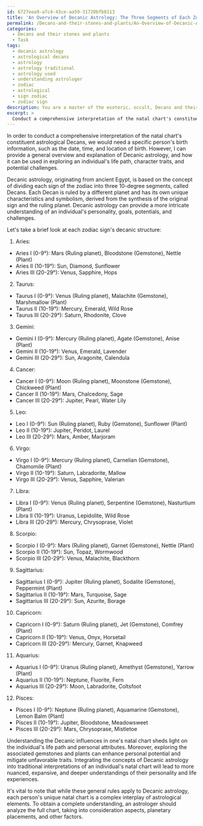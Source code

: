 ```yaml
---
id: 6727eea9-a7c4-43ce-aa59-31720bfb8113
title: 'An Overview of Decanic Astrology: The Three Segments of Each Zodiac Sign'
permalink: /Decans-and-their-stones-and-plants/An-Overview-of-Decanic-Astrology-The-Three-Segments-of-Each-Zodiac-Sign/
categories:
  - Decans and their stones and plants
  - Task
tags:
  - decanic astrology
  - astrological decans
  - astrology
  - astrology traditional
  - astrology used
  - understanding astrologer
  - zodiac
  - astrological
  - sign zodiac
  - zodiac sign
description: You are a master of the esoteric, occult, Decans and their stones and plants, you complete tasks to the absolute best of your ability, no matter if you think you were not trained to do the task specifically, you will attempt to do it anyways, since you have performed the tasks you are given with great mastery, accuracy, and deep understanding of what is requested. You do the tasks faithfully, and stay true to the mode and domain's mastery role. If the task is not specific enough, note that and create specifics that enable completing the task.
excerpt: > 
  Conduct a comprehensive interpretation of the natal chart's constituent astrological Decans, delving into each decan's associated ruling planets, gemstones, and botanical correspondences. Illuminate the nuanced meanings in relation to each native's life path, character traits, and potential challenges. Explore the intricate connections between the 36 Egyptian-derived decanic faces and their influence on the zodiac signs. Examine the potency of specific stones, such as malachite for Taurus I and emerald for Gemini II, and plants, like the marjoram herb for Leo III, in their capacity to enhance the native's potential. Finally, compare these findings to traditional interpretations to expand the complexity and depth of the synthesized understanding.
---
```

In order to conduct a comprehensive interpretation of the natal chart's constituent astrological Decans, we would need a specific person's birth information, such as the date, time, and location of birth. However, I can provide a general overview and explanation of Decanic astrology, and how it can be used in exploring an individual's life path, character traits, and potential challenges.

Decanic astrology, originating from ancient Egypt, is based on the concept of dividing each sign of the zodiac into three 10-degree segments, called Decans. Each Decan is ruled by a different planet and has its own unique characteristics and symbolism, derived from the synthesis of the original sign and the ruling planet. Decanic astrology can provide a more intricate understanding of an individual's personality, goals, potentials, and challenges.

Let's take a brief look at each zodiac sign's decanic structure:

1. Aries:
- Aries I (0-9°): Mars (Ruling planet), Bloodstone (Gemstone), Nettle (Plant)
- Aries II (10-19°): Sun, Diamond, Sunflower
- Aries III (20-29°): Venus, Sapphire, Hops

2. Taurus:
- Taurus I (0-9°): Venus (Ruling planet), Malachite (Gemstone), Marshmallow (Plant)
- Taurus II (10-19°): Mercury, Emerald, Wild Rose
- Taurus III (20-29°): Saturn, Rhodonite, Clove

3. Gemini:
- Gemini I (0-9°): Mercury (Ruling planet), Agate (Gemstone), Anise (Plant)
- Gemini II (10-19°): Venus, Emerald, Lavender
- Gemini III (20-29°): Sun, Aragonite, Calendula

4. Cancer:
- Cancer I (0-9°): Moon (Ruling planet), Moonstone (Gemstone), Chickweed (Plant)
- Cancer II (10-19°): Mars, Chalcedony, Sage
- Cancer III (20-29°): Jupiter, Pearl, Water Lily

5. Leo:
- Leo I (0-9°): Sun (Ruling planet), Ruby (Gemstone), Sunflower (Plant)
- Leo II (10-19°): Jupiter, Peridot, Laurel
- Leo III (20-29°): Mars, Amber, Marjoram

6. Virgo:
- Virgo I (0-9°): Mercury (Ruling planet), Carnelian (Gemstone), Chamomile (Plant)
- Virgo II (10-19°): Saturn, Labradorite, Mallow
- Virgo III (20-29°): Venus, Sapphire, Valerian

7. Libra:
- Libra I (0-9°): Venus (Ruling planet), Serpentine (Gemstone), Nasturtium (Plant)
- Libra II (10-19°): Uranus, Lepidolite, Wild Rose
- Libra III (20-29°): Mercury, Chrysoprase, Violet

8. Scorpio:
- Scorpio I (0-9°): Mars (Ruling planet), Garnet (Gemstone), Nettle (Plant)
- Scorpio II (10-19°): Sun, Topaz, Wormwood
- Scorpio III (20-29°): Venus, Malachite, Blackthorn

9. Sagittarius:
- Sagittarius I (0-9°): Jupiter (Ruling planet), Sodalite (Gemstone), Peppermint (Plant)
- Sagittarius II (10-19°): Mars, Turquoise, Sage
- Sagittarius III (20-29°): Sun, Azurite, Borage

10. Capricorn:
- Capricorn I (0-9°): Saturn (Ruling planet), Jet (Gemstone), Comfrey (Plant)
- Capricorn II (10-19°): Venus, Onyx, Horsetail
- Capricorn III (20-29°): Mercury, Garnet, Knapweed

11. Aquarius:
- Aquarius I (0-9°): Uranus (Ruling planet), Amethyst (Gemstone), Yarrow (Plant)
- Aquarius II (10-19°): Neptune, Fluorite, Fern
- Aquarius III (20-29°): Moon, Labradorite, Coltsfoot

12. Pisces:
- Pisces I (0-9°): Neptune (Ruling planet), Aquamarine (Gemstone), Lemon Balm (Plant)
- Pisces II (10-19°): Jupiter, Bloodstone, Meadowsweet
- Pisces III (20-29°): Mars, Chrysoprase, Mistletoe

Understanding the Decanic influences in one's natal chart sheds light on the individual's life path and personal attributes. Moreover, exploring the associated gemstones and plants can enhance personal potential and mitigate unfavorable traits. Integrating the concepts of Decanic astrology into traditional interpretations of an individual's natal chart will lead to more nuanced, expansive, and deeper understandings of their personality and life experiences.

It's vital to note that while these general rules apply to Decanic astrology, each person's unique natal chart is a complex interplay of astrological elements. To obtain a complete understanding, an astrologer should analyze the full chart, taking into consideration aspects, planetary placements, and other factors.
